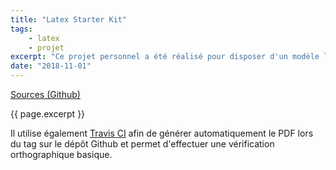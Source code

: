 ```yaml
---
title: "Latex Starter Kit"
tags:
    - latex
    - projet
excerpt: "Ce projet personnel a été réalisé pour disposer d'un modèle lors de la réalisation d'écrits avec LateX."
date: "2018-11-01"
---
```


[Sources (Github)](https://github.com/sylvainmetayer/LaTeX-starterkit)

{{ page.excerpt }}

Il utilise également [Travis CI](https://travis-ci.org/) afin de générer automatiquement le PDF lors du tag sur le dépôt Github et permet d'effectuer une vérification orthographique basique.
